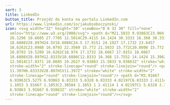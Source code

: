 ```yaml
---
sort: 3
title: LinkedIn
button_title: Przejdź do konta na portalu LinkedIn.com
url: https://www.linkedin.com/in/jakubsoboczynski/
icon: <svg width="32" height="30" viewBox="0 0 32 30" fill="none"
  xmlns="http://www.w3.org/2000/svg"> <path d="M21.5833 9.93863C23.904 9.93863
  26.1296 10.8605 27.7705 12.5014C29.4115 14.1424 30.3333 16.368 30.3333
  18.6886V28.897H24.5V18.6886C24.5 17.9151 24.1927 17.1732 23.6457
  16.6262C23.0988 16.0793 22.3569 15.772 21.5833 15.772C20.8098 15.772 20.0679
  16.0793 19.5209 16.6262C18.974 17.1732 18.6667 17.9151 18.6667
  18.6886V28.897H12.8333V18.6886C12.8333 16.368 13.7552 14.1424 15.3962
  12.5014C17.0371 10.8605 19.2627 9.93863 21.5833 9.93863Z" stroke="white"
  stroke-width="2" stroke-linecap="round" stroke-linejoin="round"/> <path d="M1
  11.397H6.83333V28.897H1V11.397Z" stroke="white" stroke-width="2"
  stroke-linecap="round" stroke-linejoin="round"/> <path d="M3.91667
  6.93863C5.5275 6.93863 6.83333 5.6328 6.83333 4.02197C6.83333 2.41114 5.5275
  1.1053 3.91667 1.1053C2.30584 1.1053 1 2.41114 1 4.02197C1 5.6328 2.30584
  6.93863 3.91667 6.93863Z" stroke="white" stroke-width="2"
  stroke-linecap="round" stroke-linejoin="round"/></svg>
---
```

